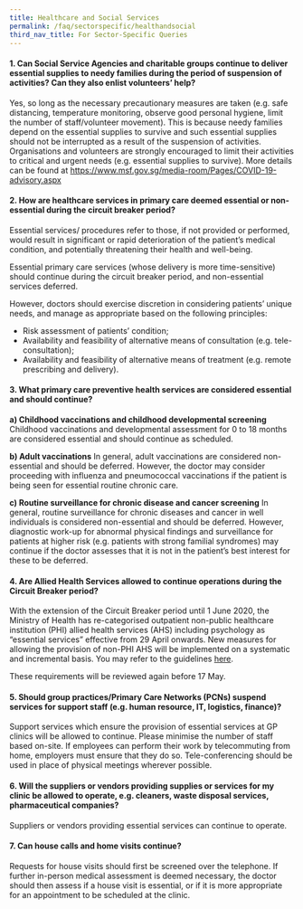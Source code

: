 ```yaml
---
title: Healthcare and Social Services
permalink: /faq/sectorspecific/healthandsocial
third_nav_title: For Sector-Specific Queries
---
```


#### **1. Can Social Service Agencies and charitable groups continue to deliver essential supplies to needy families during the period of suspension of activities? Can they also enlist volunteers’ help?**
Yes, so long as the necessary precautionary measures are taken (e.g. safe distancing, temperature monitoring, observe good personal hygiene, limit the number of staff/volunteer movement). This is because needy families depend on the essential supplies to survive and such essential supplies should not be interrupted as a result of the suspension of activities. Organisations and volunteers are strongly encouraged to limit their activities to critical and urgent needs (e.g. essential supplies to survive). More details can be found at <a href="https://www.msf.gov.sg/media-room/Pages/COVID-19-advisory.aspx" target="_blank">https://www.msf.gov.sg/media-room/Pages/COVID-19-advisory.aspx</a>

#### **2. How are healthcare services in primary care deemed essential or non-essential during the circuit breaker period?**
Essential services/ procedures refer to those, if not provided or performed, would result in significant or rapid deterioration of the patient’s medical condition, and potentially threatening their health and well-being.

Essential primary care services (whose delivery is more time-sensitive) should continue during the circuit breaker period, and non-essential services deferred.

However, doctors should exercise discretion in considering patients’ unique needs, and manage as appropriate based on the following principles:
- Risk assessment of patients’ condition;
- Availability and feasibility of alternative means of consultation (e.g. tele-consultation);
- Availability and feasibility of alternative means of treatment (e.g. remote prescribing and delivery).

#### **3. What primary care preventive health services are considered essential and should continue?**
**a) Childhood vaccinations and childhood developmental screening**
Childhood vaccinations and developmental assessment for 0 to 18 months are considered essential and should continue as scheduled. 

**b) Adult vaccinations**
In general, adult vaccinations are considered non-essential and should be deferred. However, the doctor may consider proceeding with influenza and pneumococcal vaccinations if the patient is being seen for essential routine chronic care. 

**c) Routine surveillance for chronic disease and cancer screening**
In general, routine surveillance for chronic diseases and cancer in well individuals is considered non-essential and should be deferred. However, diagnostic work-up for abnormal physical findings and surveillance for patients at higher risk (e.g. patients with strong familial syndromes) may continue if the doctor assesses that it is not in the patient’s best interest for these to be deferred. 

#### **4. Are Allied Health Services allowed to continue operations during the Circuit Breaker period?**
With the extension of the Circuit Breaker period until 1 June 2020, the Ministry of Health has re-categorised outpatient non-public healthcare institution (PHI) allied health services (AHS) including psychology as “essential services” effective from 29 April onwards. New measures for allowing the provision of non-PHI AHS will be implemented on a systematic and incremental basis. You may refer to the guidelines <a href="https://govtech-gb-staging.netlify.app/faq/sectorspecific/healthandsocial" target="_blank">here</a>.

These requirements will be reviewed again before 17 May.

#### **5. Should group practices/Primary Care Networks (PCNs) suspend services for support staff (e.g. human resource, IT, logistics, finance)?**
Support services which ensure the provision of essential services at GP clinics will be allowed to continue. Please minimise the number of staff based on-site. If employees can perform their work by telecommuting from home, employers must ensure that they do so. Tele-conferencing should be used in place of physical meetings wherever possible.

#### **6. Will the suppliers or vendors providing supplies or services for my clinic be allowed to operate, e.g. cleaners, waste disposal services, pharmaceutical companies?**
Suppliers or vendors providing essential services can continue to operate.

#### **7. Can house calls and home visits continue?**
Requests for house visits should first be screened over the telephone. If further in-person medical assessment is deemed necessary, the doctor should then assess if a house visit is essential, or if it is more appropriate for an appointment to be scheduled at the clinic.
